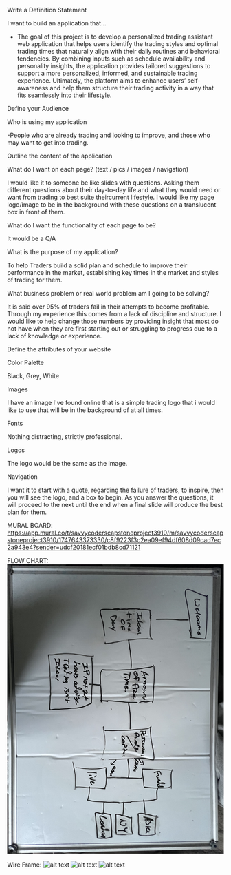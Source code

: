 Write a Definition Statement

I want to build an application that...

- The goal of this project is to develop a personalized trading assistant web application that helps users identify the trading styles and optimal trading times that naturally align with their daily routines and behavioral tendencies. By combining inputs such as schedule availability and personality insights, the application provides tailored suggestions to support a more personalized, informed, and sustainable trading experience. Ultimately, the platform aims to enhance users’ self-awareness and help them structure their trading activity in a way that fits seamlessly into their lifestyle.

Define your Audience

Who is using my application

-People who are already trading and looking to improve, and those who may want to get into trading.

Outline the content of the application

What do I want on each page? (text / pics / images / navigation)

I would like it to someone be like slides with questions. Asking them different questions about their day-to-day life and what they would need or want from trading to best suite theircurrent lifestyle. I would like my page logo/image to be in the background with these questions on a translucent box in front of them.

What do I want the functionality of each page to be?

It would be a Q/A

What is the purpose of my application?

To help Traders build a solid plan and schedule to improve their performance in the market, establishing key times in the market and styles of trading for them.

What business problem or real world problem am I going to be solving?

It is said over 95% of traders fail in their attempts to become profitable. Through my experience this comes from a lack of discipline and structure. I would like to help change those numbers by providing insight that most do not have when they are first starting out or struggling to progress due to a lack of knowledge or experience.

Define the attributes of your website

Color Palette

Black, Grey, White

Images

I have an image I've found online that is a simple trading logo that i would like to use that will be in the background of at all times.

Fonts

Nothing distracting, strictly professional.

Logos

The logo would be the same as the image.

Navigation

I want it to start with a quote, regarding the failure of traders, to inspire, then you will see the logo, and a box to begin. As you answer the questions, it will proceed to the next until the end when a final slide will produce the best plan for them.

MURAL BOARD:
https://app.mural.co/t/savvycoderscapstoneproject3910/m/savvycoderscapstoneproject3910/1747643373330/c8f9223f3c2ea09ef94df608d09cad7ec2a943e4?sender=udcf20181ecf01bdb8cd71121

FLOW CHART:
![alt text](<Capstone Flow Chart-2.jpeg>)


Wire Frame:
![alt text](https://files.slack.com/files-pri/T09CULVUZ-F091S8MGD5G/img_0026.jpg)
![alt text](https://files.slack.com/files-pri/T09CULVUZ-F091QE8U0Q5/img_0028.jpg)
![alt text](https://files.slack.com/files-pri/T09CULVUZ-F091SHP0K36/img_0029.jpg)
